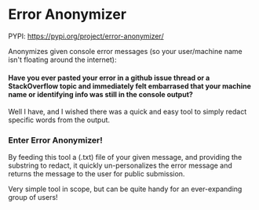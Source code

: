 
# Error Anonymizer

PYPI: https://pypi.org/project/error-anonymizer/

 Anonymizes given console error messages (so your user/machine name isn't floating around the internet):

#### Have you ever pasted your error in a github issue thread or a StackOverflow topic and immediately felt embarrased that your machine name or identifying info was still in the console output?

Well I have, and I wished there was a quick and easy tool to simply redact specific words from the output.


### Enter Error Anonymizer!


By feeding this tool a (.txt) file of your given message, and providing the substring to redact, it quickly un-personalizes the error message and returns the message to the user for public submission. 


Very simple tool in scope, but can be quite handy for an ever-expanding group of users!


